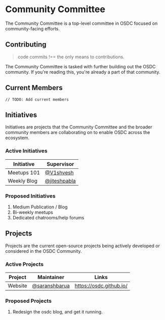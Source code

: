 # Community Committee

The Community Committee is a top-level committee in OSDC focused on community-facing efforts.

## Contributing

> code commits !== the only means to contributions.

The Community Committee is tasked with further building out the OSDC community. If you're reading this, you're already a part of that community.

## Current Members

`// TODO: Add current members`

## Initiatives

Initiatives are projects that the Community Committee and the broader community members are collaborating on to enable OSDC across the ecosystem.

### Active Initiatives

| Initiative  | Supervisor                                       |
|-------------|--------------------------------------------------|
| Meetups 101 | [@V1shvesh](https://github.com/V1shvesh)         |
| Weekly Blog | [@jiteshpabla](https://github.com/jiteshpabla)   |


### Proposed Initiatives

1. Medium Publication / Blog
2. Bi-weekly meetups
3. Dedicated chatrooms/help forums

## Projects

Projects are the current open-source projects being actively developed or considered in the OSDC Community.

### Active Projects

| Project | Maintainer                                       | Links                   |
|---------|--------------------------------------------------|-------------------------|
| Website | [@saranshbarua](https://github.com/saranshbarua) | https://osdc.github.io/ |

### Proposed Projects

1. Redesign the osdc blog, and get it running.

